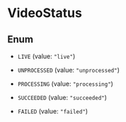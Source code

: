 

# VideoStatus

## Enum


* `LIVE` (value: `"live"`)

* `UNPROCESSED` (value: `"unprocessed"`)

* `PROCESSING` (value: `"processing"`)

* `SUCCEEDED` (value: `"succeeded"`)

* `FAILED` (value: `"failed"`)



